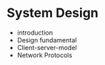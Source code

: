 # System Design

 -  introduction
 -  Design fundamental
 -  Client-server-model
 -  Network Protocols
